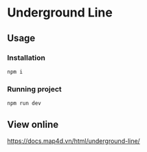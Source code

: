 ﻿# Underground Line

## Usage

### Installation

```
npm i
```

### Running project

```
npm run dev
```

## View online

https://docs.map4d.vn/html/underground-line/
